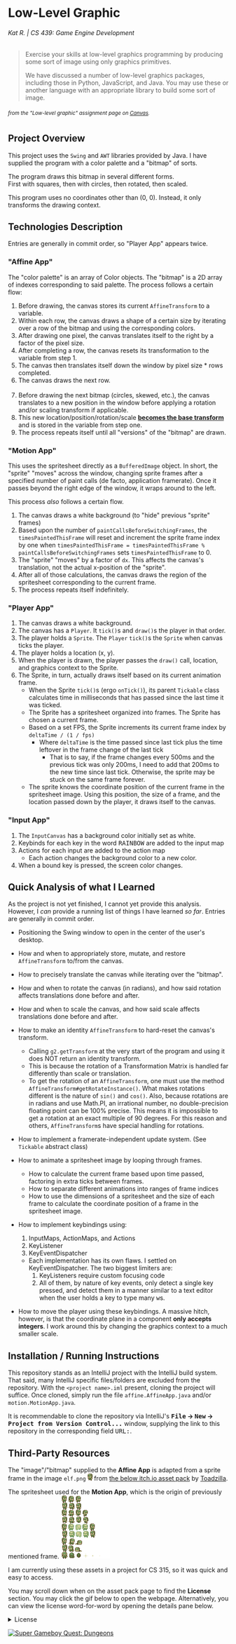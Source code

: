 # Low-Level Graphic

###### Kat R. | CS 439: Game Engine Development

> Exercise your skills at low-level graphics programming by producing some sort of image using only graphics primitives.
>
> We have discussed a number of low-level graphics packages, including those in Python, JavaScript, and Java. You may
> use these or another language with an appropriate library to build some sort of image.

###### _<sup>from the "Low-level graphic" assignment page on [Canvas](https://bsu.instructure.com/courses/175355/assignments/2300662).</sup>_

## Project Overview

This project uses the `Swing` and `AWT` libraries provided by Java.
I have supplied the program with a color palette and a "bitmap" of sorts.

The program draws this bitmap in several different forms.   
First with squares, then with circles, then rotated, then scaled.

This program uses no coordinates other than (0, 0).
Instead, it only transforms the drawing context.

## Technologies Description

Entries are generally in commit order, so "Player App" appears twice.

### "Affine App"

The "color palette" is an array of Color objects.
The "bitmap" is a 2D array of indexes corresponding to said palette.
The process follows a certain flow:

1. Before drawing, the canvas stores its current `AffineTransform` to a variable.
2. Within each row, the canvas draws a shape of a certain size by iterating over a row of the bitmap and using the
   corresponding colors.
3. After drawing one pixel, the canvas translates itself to the right by a factor of the pixel size.
4. After completing a row, the canvas resets its transformation to the variable from step 1.
5. The canvas then translates itself down the window by pixel size * rows completed.
6. The canvas draws the next row.
   <br><br>
7. Before drawing the next bitmap (circles, skewed, etc.),
   the canvas translates to a new position in the window before applying a rotation and/or scaling transform if
   applicable.
8. This new location/position/rotation/scale **<ins>becomes the base transform</ins>**
   and is stored in the variable from step one.
9. The process repeats itself until all "versions" of the "bitmap" are drawn.

### "Motion App"

This uses the spritesheet directly as a `BufferedImage` object.
In short, the "sprite" "moves" across the window, 
changing sprite frames after a specified number of paint calls (de facto, application framerate).
Once it passes beyond the right edge of the window, it wraps around to the left.

This process _also_ follows a certain flow.
1. The canvas draws a white background (to "hide" previous "sprite" frames)
2. Based upon the number of `paintCallsBeforeSwitchingFrames`,
  the `timesPaintedThisFrame` will reset and increment the sprite frame index by one
  when `timesPaintedThisFrame = timesPaintedThisFrame % paintCallsBeforeSwitchingFrames`
  sets `timesPaintedThisFrame` to 0.
3. The "sprite" "moves" by a factor of `dx`.
  This affects the canvas's translation, not the actual x-position of the "sprite".
4. After all of those calculations, 
  the canvas draws the region of the spritesheet corresponding to the current frame.
5. The process repeats itself indefinitely.

### "Player App"
1. The canvas draws a white background.
2. The canvas has a `Player`. It `tick()`s and `draw()`s the player in that order.
3. The player holds a `Sprite`. The `Player` `tick()`s the `Sprite` when canvas ticks the player.
4. The player holds a location (x, y).
5. When the player is drawn, the player passes the `draw()` call, location, and graphics context to the Sprite.
6. The Sprite, in turn, actually draws itself based on its current animation frame.
   - When the Sprite `tick()`s (ergo `onTick()`), its parent `Tickable` class calculates time in milliseconds that has passed since the last time it was ticked.
   - The Sprite has a spritesheet organized into frames. The Sprite has chosen a current frame.
   - Based on a set FPS, the Sprite increments its current frame index by `deltaTime / (1 / fps)`
     - Where `deltaTime` is the time passed since last tick plus the time leftover in the frame change of the last tick
       - That is to say, if the frame changes every 500ms and the previous tick was only 200ms,
         I need to add that 200ms to the new time since last tick.
         Otherwise, the sprite may be stuck on the same frame forever.
   - The sprite knows the coordinate position of the current frame in the spritesheet image. 
        Using this position, the size of a frame, and the location passed down by the player, it draws itself to the canvas.

### "Input App"
1. The `InputCanvas` has a background color initially set as white.
2. Keybinds for each key in the word <kbd>R</kbd><kbd>A</kbd><kbd>I</kbd><kbd>N</kbd><kbd>B</kbd><kbd>O</kbd><kbd>W</kbd> are added to the input map
3. Actions for each input are added to the action map
   - Each action changes the background color to a new color.
4. When a bound key is pressed, the screen color changes.

## Quick Analysis of what I Learned

As the project is not yet finished, I cannot yet provide this analysis.
However, I _can_ provide a running list of things I have learned _so far_.
Entries are generally in commit order.

- Positioning the Swing window to open in the center of the user's desktop.
- How and when to appropriately store, mutate, and restore `AffineTransform` to/from the canvas.
- How to precisely translate the canvas while iterating over the "bitmap".
- How and when to rotate the canvas (in radians), and how said rotation affects translations done before and after.
- How and when to scale the canvas, and how said scale affects translations done before and after.
- How to make an identity `AffineTransform` to hard-reset the canvas's transform.
  - Calling `g2.getTransform` at the very start of the program and using it does NOT return an identity transform.
  - This is because the rotation of a Transformation Matrix is handled far differently than scale or translation.  
  - To get the rotation of an `AffineTransform`, one must use the method `AffineTransform#getRotateInstance()`.
    What makes rotations different is the nature of `sin()` and `cos()`. 
    Also, because rotations are in radians and use Math.PI, an irrational number, no double-precision floating point can be 100% precise.
    This means it is impossible to get a rotation at an exact multiple of 90 degrees.
    For this reason and others, `AffineTransform`s have special handling for rotations.


- How to implement a framerate-independent update system. (See `Tickable` abstract class)
- How to animate a spritesheet image by looping through frames.
  - How to calculate the current frame based upon time passed, factoring in extra ticks between frames.
  - How to separate different animations into ranges of frame indices
  - How to use the dimensions of a spritesheet and the size of each frame to calculate the coordinate position of a frame in the spritesheet image.


- How to implement keybindings using:
  1. InputMaps, ActionMaps, and Actions
  2. KeyListener
  3. KeyEventDispatcher
  - Each implementation has its own flaws. 
    I settled on KeyEventDispatcher.
    The two biggest limiters are:
    1. KeyListeners require custom focusing code
    2. All of them, by nature of key events,
       only detect a single key pressed,
       and detect them in a manner similar to a text editor when the user holds a key to type many <kbd>w</kbd>s.


- How to move the player using these keybindings.
  A massive hitch, however, is that the coordinate plane in a component **only accepts integers**.
  I work around this by changing the graphics context to a much smaller scale.

## Installation / Running Instructions

This repository stands as an IntelliJ project with the IntelliJ build system.
That said, many IntelliJ specific files/folders are excluded from the repository.
With the `<project name>.iml` present, cloning the project will suffice. Once cloned, simply run the file
`affine.AffineApp.java` and/or `motion.MotionApp.java`.

It is recommendable to clone the repository via IntelliJ's **<kbd>File</kbd> → <kbd>New</kbd> → <kbd>Project from
Version Control...</kbd>** window,
supplying the link to this repository in the corresponding field <kbd>URL:</kbd>.

## Third-Party Resources

The "image"/"bitmap" supplied to the **Affine App** is adapted from a sprite frame in the image
`elf.png` ![sprite frame](src/affine/README_elf_frame.png) from
[the below itch.io asset pack](https://toadzillart.itch.io/dungeons-pack)
by [Toadzilla](https://toadzillart.itch.io/).

The spritesheet used for the **Motion App**, 
which is the origin of previously mentioned frame.
![spritesheet](src/motion/elf_spritesheet.png)

I am currently using these assets in a project for CS 315, so it was quick and easy to access.

You may scroll down when on the asset pack page to find the **License** section.
You may click the gif below to open the webpage.
Alternatively, you can view the license word-for-word by opening the details pane below.

<details>
    <summary>License</summary>
    <blockquote>
        <h3>License</h3>
        <h4>You can:</h4>
        <p>
            ✔️ Use the assets for non-commercial & commercial projects!
            <br>
            ✔️ Adapt and/or modify the assets to match your project.
            <br>
            ✔️ Credit me ("Toadzilla") with link to this pack
        </p>
        <h4>You can <b>NOT</b>:</h4>
        <p>
            ❌ Distribute or sell those assets directly (even modified).
            <br>
            ❌ Claim the asset yours.
            <br>
            ❌ Use the assets in an crypto / NFT / meta related project.
        </p>
    </blockquote>
</details>

[![Super Gameboy Quest: Dungeons](https://img.itch.zone/aW1nLzE1MzE3ODYxLmdpZg==/original/R9Cmel.gif)](https://toadzillart.itch.io/dungeons-pack)